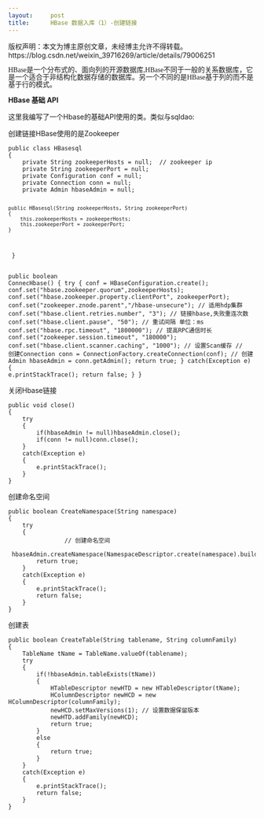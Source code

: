 ```yaml
---
layout:     post
title:      HBase 数据入库（1）-创建链接
---
```

<div id="article_content" class="article_content clearfix csdn-tracking-statistics" data-pid="blog" data-mod="popu_307" data-dsm="post">
								<div class="article-copyright">
					版权声明：本文为博主原创文章，未经博主允许不得转载。					https://blog.csdn.net/weixin_39716269/article/details/79006251				</div>
								            <link rel="stylesheet" href="https://csdnimg.cn/release/phoenix/template/css/ck_htmledit_views-f76675cdea.css">
						<div class="htmledit_views" id="content_views">
                
<p style="line-height:100%;"><span style="font-family:'Liberation Serif', serif;"><span style="font-size:14px;"><span lang="en-us" xml:lang="en-us">HBase</span></span></span>是一个分布式的、面向列的开源数据库<span style="font-family:'Liberation Serif', serif;"><span style="font-size:14px;"><span lang="en-us" xml:lang="en-us">,HBase</span></span></span>不同于一般的关系数据库，它是一个适合于非结构化数据存储的数据库。另一个不同的是<span style="font-family:'Liberation Serif', serif;"><span style="font-size:14px;"><span lang="en-us" xml:lang="en-us">HBase</span></span></span>基于列的而不是基于行的模式。</p>
<p><strong>HBase 基础 API</strong><br></p>
<p>这里我编写了一个Hbase的基础API使用的类。类似与sqldao:</p>
<p>创建链接HBase使用的是Zookeeper</p>
<pre><code class="language-java">public class HBasesql 
{
	private String zookeeperHosts = null;  // zookeeper ip 
	private String zookeeperPort = null;
	private Configuration conf = null;
	private Connection conn = null;
	private Admin hbaseAdmin = null;
	
	public HBasesql(String zookeeperHosts, String zookeeperPort)
	{
		this.zookeeperHosts = zookeeperHosts;
		this.zookeeperPort = zookeeperPort;
	}
 }</code></pre><pre><code class="language-java">public boolean ConnecHbase()
{
       try
       {
           conf = HBaseConfiguration.create();
           conf.set("hbase.zookeeper.quorum",zookeeperHosts);
           conf.set("hbase.zookeeper.property.clientPort", zookeeperPort);
           conf.set("zookeeper.znode.parent","/hbase-unsecure"); // 适用hdp集群
           conf.set("hbase.client.retries.number", "3"); // 链接hbase,失败重连次数
           conf.set("hbase.client.pause", "50"); // 重试间隔 单位：ms
           conf.set("hbase.rpc.timeout", "1800000"); // 提高RPC通信时长
           conf.set("zookeeper.session.timeout", "180000");
           conf.set("hbase.client.scanner.caching", "1000"); // 设置Scan缓存
           // 创建Connection
           conn = ConnectionFactory.createConnection(conf);
           // 创建 Admin
           hbaseAdmin = conn.getAdmin();
           return true;
       }
       catch(Exception e)
       {
           e.printStackTrace();
           return false;
       }
}
</code></pre>
<p>关闭Hbase链接</p>
<p></p>
<pre><code class="language-java">public void close()
{
	try
	{
		if(hbaseAdmin != null)hbaseAdmin.close();
		if(conn != null)conn.close();
	}
	catch(Exception e)
	{
		e.printStackTrace();
	}
}</code></pre>创建命名空间
<p></p>
<p></p>
<pre><code class="language-java">public boolean CreateNamespace(String namespace)
{
	try
	{
                // 创建命名空间
                hbaseAdmin.createNamespace(NamespaceDescriptor.create(namespace).build());
		return true;
	}
	catch(Exception e)
	{
		e.printStackTrace();
		return false;
	}
}</code></pre>创建表
<p></p>
<p></p>
<pre><code class="language-java">public boolean CreateTable(String tablename, String columnFamily)
{
	TableName tName = TableName.valueOf(tablename);
	try
	{
		if(!hbaseAdmin.tableExists(tName))
		{
			HTableDescriptor newHTD = new HTableDescriptor(tName);
			HColumnDescriptor newHCD = new HColumnDescriptor(columnFamily);
			newHCD.setMaxVersions(1); // 设置数据保留版本
			newHTD.addFamily(newHCD);
			return true;
		}
		else
		{
			return true;
		}
	}
	catch(Exception e)
	{
		e.printStackTrace();
		return false;
	}
}</code></pre>
<p></p>
            </div>
                </div>